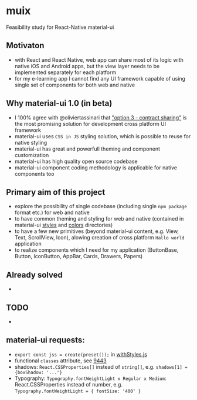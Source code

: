 # muix
Feasibility study for React-Native material-ui

## Motivaton
- with React and React Native, web app can share most of its logic with native iOS and Android apps, but the view layer needs to be implemented separately for each platform
- for my e-learning app I cannot find any UI framework capable of using single set of components for both web and native

## Why material-ui 1.0 (in beta)
- I 100% agree with @oliviertassinari that ["option 3 - contract sharing"](https://github.com/mui-org/material-ui/issues/593#issuecomment-286855345) is the most promising solution for development cross platform UI framework
- material-ui uses ```CSS in JS``` styling solution, which is possible to reuse for native styling
- material-ui has great and powerfull theming and component customization
- material-ui has high quality open source codebase
- material-ui component coding methodology is applicable for native components too

## Primary aim of this project
- explore the possibility of single codebase (including single ```npm package``` format etc.) for web and native
- to have common theming and styling for web and native (contained in material-ui [styles](https://github.com/mui-org/material-ui/tree/v1-beta/src/styles) and [colors](https://github.com/mui-org/material-ui/tree/v1-beta/src/colors) directories)
- to have a few new primitives (beyond material-ui content, e.g. View, Text, ScrollView, Icon), alowing creation of cross platform ```Hallo world``` application
- to realize components which I need for my application (ButtonBase, Button, IconButton, AppBar, Cards, Drawers, Papers)

## Already solved
- 

## TODO
- 

## material-ui requests:
- ```export const jss = create(preset());``` in [withStyles.js](https://github.com/mui-org/material-ui/blob/v1-beta/src/styles/withStyles.js)
- functional ```classes``` attribute, see [9443](https://github.com/mui-org/material-ui/issues/9443)
- shadows: ```React.CSSProperties[]``` instead of ```string[]```, e.g. ```shadows[1] = {boxShadow: '...'}```
- Typography: ```Typography.fontWeightLight x Regular x Medium```: React.CSSProperties instead of number, e.g. ```Typography.fontWeightLight = { fontSize: '400' }```
